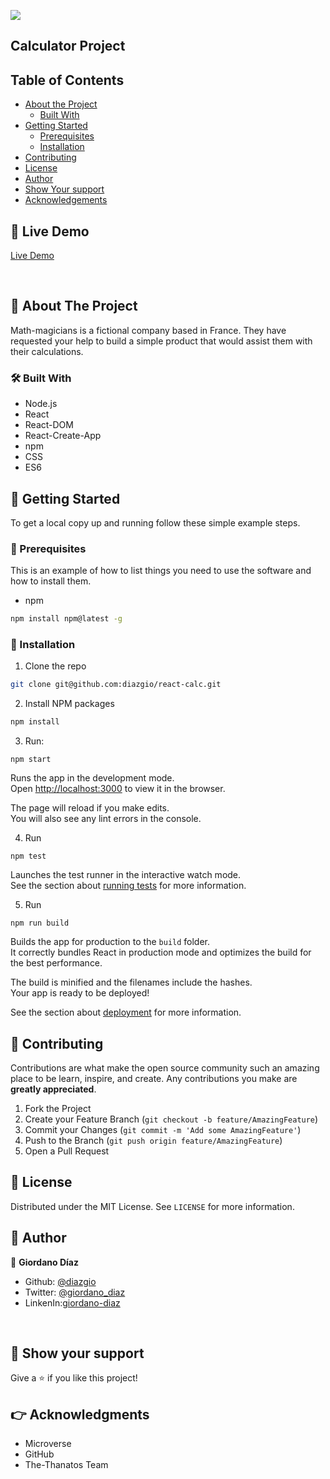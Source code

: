 ![](https://img.shields.io/badge/Microverse-blueviolet)

## Calculator Project

<!-- PROJECT LOGO -->

<!-- TABLE OF CONTENTS -->
## Table of Contents

* [About the Project](#about-the-project)
    * [Built With](#built-with)
* [Getting Started](#getting-started)
    * [Prerequisites](#prerequisites)
    * [Installation](#installation)
* [Contributing](#contributing)
* [License](#license)
* [Author](#author)
* [Show Your support](#show-your-support)
* [Acknowledgements](#acknowledgements)

## 🔴 Live Demo

[Live Demo](https://murmuring-springs-83525.herokuapp.com/)

<br>

<!-- ABOUT THE PROJECT -->
## :scroll: About The Project



Math-magicians is a fictional company based in France. They have requested your help to build a simple product that would assist them with their calculations. 

### 🛠 Built With

* Node.js
* React
* React-DOM
* React-Create-App
* npm
* CSS
* ES6




<!-- GETTING STARTED -->
## 🔧 Getting Started

To get a local copy up and running follow these simple example steps.

### 📝 Prerequisites

This is an example of how to list things you need to use the software and how to install them.
* npm
```sh
npm install npm@latest -g
```

### 📝 Installation

1. Clone the repo
```sh
git clone git@github.com:diazgio/react-calc.git
```
2. Install NPM packages
```sh
npm install
```

3. Run:
```
npm start
```

Runs the app in the development mode.\
Open [http://localhost:3000](http://localhost:3000) to view it in the browser.

The page will reload if you make edits.\
You will also see any lint errors in the console.

4. Run 
```
npm test
```

Launches the test runner in the interactive watch mode.\
See the section about [running tests](https://facebook.github.io/create-react-app/docs/running-tests) for more information.

5. Run 
```
npm run build
```

Builds the app for production to the `build` folder.\
It correctly bundles React in production mode and optimizes the build for the best performance.

The build is minified and the filenames include the hashes.\
Your app is ready to be deployed!

See the section about [deployment](https://facebook.github.io/create-react-app/docs/deployment) for more information.



<!-- CONTRIBUTING -->
## 🤝 Contributing

Contributions are what make the open source community such an amazing place to be learn, inspire, and create. Any contributions you make are **greatly appreciated**.

1. Fork the Project
2. Create your Feature Branch (`git checkout -b feature/AmazingFeature`)
3. Commit your Changes (`git commit -m 'Add some AmazingFeature'`)
4. Push to the Branch (`git push origin feature/AmazingFeature`)
5. Open a Pull Request



<!-- LICENSE -->
## 📝 License

Distributed under the MIT License. See `LICENSE` for more information.



<!-- CONTACT -->
## 👤 Author

👤 **Giordano Díaz**

- Github: [@diazgio](https://github.com/diazgio)
- Twitter: [@giordano_diaz](https://twitter.com/giordano_diaz)
- LinkenIn:[giordano-diaz](www.linkedin.com/in/Giordano-Diaz)

<br>

## :pray: Show your support

Give a ⭐️ if you like this project!


<!-- ACKNOWLEDGEMENTS -->

## :point_right: Acknowledgments

- Microverse
- GitHub
- The-Thanatos Team
